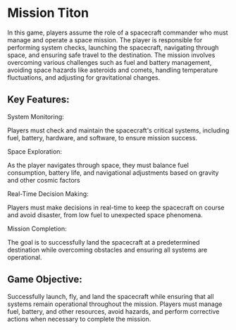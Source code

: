 # Mission Titon
In this game, players assume the role of a spacecraft commander who must manage and operate a space mission. The player is responsible for performing system checks, launching the spacecraft, navigating through space, and ensuring safe travel to the destination. The mission involves overcoming various challenges such as fuel and battery management, avoiding space hazards like asteroids and comets, handling temperature fluctuations, and adjusting for gravitational changes.


## Key Features:
System Monitoring:

Players must check and maintain the spacecraft's critical systems, including fuel, battery, hardware, and software, to ensure mission success.

Space Exploration:

 As the player navigates through space, they must balance fuel consumption, battery life, and navigational adjustments based on gravity and other cosmic factors

 Real-Time Decision Making:
 
  Players must make decisions in real-time to keep the spacecraft on course and avoid disaster, from low fuel to unexpected space phenomena.

  Mission Completion: 
  
  The goal is to successfully land the spacecraft at a predetermined destination while overcoming obstacles and ensuring all systems are operational.
## Game Objective:
Successfully launch, fly, and land the spacecraft while ensuring that all systems remain operational throughout the mission. Players must manage fuel, battery, and other resources, avoid hazards, and perform corrective actions when necessary to complete the mission.
